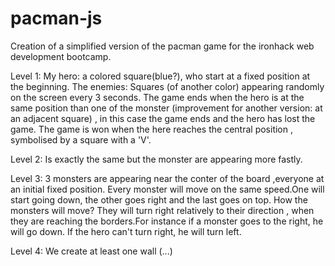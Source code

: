 # pacman-js
Creation of a simplified version of the pacman game for the ironhack web development bootcamp.

Level 1:
My hero: a colored square(blue?), who start at a fixed position at the beginning.
The enemies: Squares (of another color) appearing randomly on the screen every 3 seconds.
The game ends when the hero is at the same position than one of the monster (improvement for another version: at an adjacent square) , in this case the game ends and the hero has lost the game.
The game is won when the here reaches the central position , symbolised by a square with a 'V'.

Level 2:
Is exactly the same but the monster are appearing more fastly.

Level 3:
3 monsters are appearing near the conter of the board ,everyone at an initial fixed position.
Every monster will move on the same speed.One will start going down, the other goes right and the last goes on top.
How the monsters will move?
They will turn right relatively to their direction , when they are reaching the borders.For instance if a monster goes to the right, he will go down.
If the hero can't turn right, he will turn left.

Level 4:
We create at least one wall (...)

